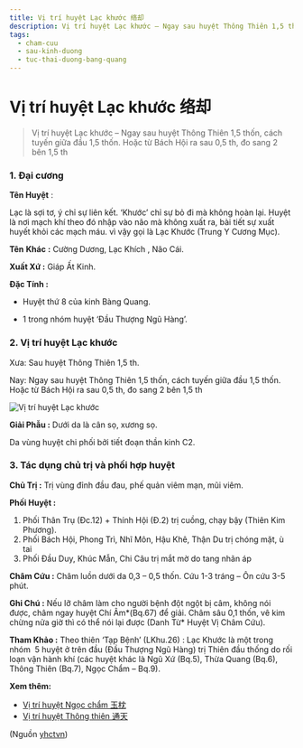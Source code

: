 ```yaml
---
title: Vị trí huyệt Lạc khước 络却
description: Vị trí huyệt Lạc khước – Ngay sau huyệt Thông Thiên 1,5 thốn, cách tuyến giữa đầu 1,5 thốn. Hoặc từ Bách Hội ra sau 0,5 th, đo sang 2 bên 1,5 th
tags:
  - cham-cuu
  - sau-kinh-duong
  - tuc-thai-duong-bang-quang
---
```


# Vị trí huyệt Lạc khước 络却 

> Vị trí huyệt Lạc khước – Ngay sau huyệt Thông Thiên 1,5 thốn, cách tuyến giữa đầu 1,5 thốn. Hoặc từ Bách Hội ra sau 0,5 th, đo sang 2 bên 1,5 th

### 1. Đại cương

**Tên Huyệt** :

Lạc là sợi tơ, ý chỉ sự liên kết. ‘Khước’ chỉ sự bỏ đi mà không hoàn lại. Huyệt là nơi mạch khí theo đó nhập vào não mà không xuất ra, bài tiết sự xuất huyết khỏi các mạch máu. vì vậy gọi là Lạc Khước (Trung Y Cương Mục).

**Tên** **Khác** **:** Cường Dương, Lạc Khích , Não Cái.

**Xuất Xứ :** Giáp Ất Kinh.

**Đặc Tính :**

+ Huyệt thứ 8 của kinh Bàng Quang.

+ 1 trong nhóm huyệt ‘Đầu Thượng Ngũ Hàng’.

### 2. Vị trí huyệt Lạc khước

Xưa: Sau huyệt Thông Thiên 1,5 th.

Nay: Ngay sau huyệt Thông Thiên 1,5 thốn, cách tuyến giữa đầu 1,5 thốn. Hoặc từ Bách Hội ra sau 0,5 th, đo sang 2 bên 1,5 th

![Vị trí huyệt Lạc khước](/imgs/yhctvn/huyet-lac-khuoc-300x168.jpg)

**Giải Phẫu :** Dưới da là cân sọ, xương sọ.

Da vùng huyệt chi phối bởi tiết đoạn thần kinh C2.

### 3. Tác dụng chủ trị và phối hợp huyệt

**Chủ Trị :** Trị vùng đỉnh đầu đau, phế quản viêm mạn, mũi viêm.

**Phối Huyệt :**

1. Phối Thân Trụ (Đc.12) + Thính Hội (Đ.2) trị cuồng, chạy bậy (Thiên Kim Phương).
2. Phối Bách Hội, Phong Trì, Nhĩ Môn, Hậu Khê, Thận Du trị chóng mặt, ù tai
3. Phối Đầu Duy, Khúc Mẫn, Chi Câu trị mắt mờ do tang nhãn áp

**Châm Cứu :** Châm luồn dưới da 0,3 – 0,5 thốn. Cứu 1-3 tráng – Ôn cứu 3-5 phút.

**Ghi Chú :** Nếu lỡ châm làm cho người bệnh đột ngột bị câm, không nói được, châm ngay huyệt Chí Âm*(Bq.67) để giải. Châm sâu 0,1 thốn, vê kim chừng nửa giờ thì có thể nói lại được (Danh Từ* Huyệt Vị Châm Cứu).

**Tham Khảo :** Theo thiên ‘Tạp Bệnh’ (LKhu.26) : Lạc Khước là một trong nhóm  5 huyệt ở trên đầu (Đầu Thượng Ngũ Hàng) trị Thiên đầu thống do rối loạn vận hành khí (các huyệt khác là Ngũ Xứ (Bq.5), Thừa Quang (Bq.6), Thông Thiên (Bq.7), Ngọc Chẩm – Bq.9).

**Xem thêm:**

* [Vị trí huyệt Ngọc chẩm 玉枕](/yhctvn/vi-tri-huyet-ngoc-cham-%e7%8e%89%e6%9e%95/)
* [Vị trí huyệt Thông thiên 通天](/yhctvn/vi-tri-huyet-thong-thien-%e9%80%9a%e5%a4%a9/)

(Nguồn <a href="https://yhctvn.com/vi-tri-huyet-lac-khuoc-络却/" target="_blank">yhctvn</a>)
